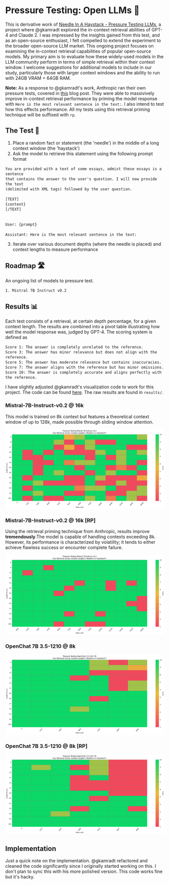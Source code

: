 # Pressure Testing: Open LLMs 💢

This is derivative work of [Needle In A Haystack - Pressure Testing LLMs](https://github.com/gkamradt/LLMTest_NeedleInAHaystack), a project where @gkamradt explored the in-context retrieval abilities of GPT-4 and Claude 2. I was impressed by the insights gained from this test, and as an open-source enthusiast, I felt compelled to extend the experiment to the broader open-source LLM market. This ongoing project focuses on examining the in-context retrieval capabilities of popular open-source models. My primary aim is to evaluate how these widely-used models in the LLM community perform in terms of simple retrieval within their context window. I welcome suggestions for additional models to include in our study, particularly those with larger context windows and the ability to run with 24GB VRAM + 64GB RAM.

**Note:** As a response to @gkamradt's work, Anthropic ran their own pressure tests, covered in [this](https://www.anthropic.com/index/claude-2-1-prompting) blog post. They were able to massivively improve in-context retrieval performance by priming the model response with `Here is the most relevant sentence in the text:`. I also intend to test how this effects performance. All my tests using this retrieval priming technique will be suffixed with `rp`.

## The Test 📝

1. Place a random fact or statement (the 'needle') in the middle of a long context window (the 'haystack')
2. Ask the model to retrieve this statement using the following prompt format

```
You are provided with a text of some essays, admist these essays is a sentence
that contains the answer to the user's question. I will now provide the text
(delimited with XML tags) followed by the user question.

[TEXT]
{content}
[/TEXT]


User: {prompt}

Assistant: Here is the most relevant sentence in the text:
```

3. Iterate over various document depths (where the needle is placed) and context lengths to measure performance

## Roadmap 🛣️

An ongoing list of models to pressure test.

```
1. Mistral 7B Instruct v0.2
```

## Results 📊

Each test consists of a retrieval, at certain depth percentage, for a given context length. The results are combined into a pivot table illustrating how well the model response was, judged by GPT-4. The scoring system is defined as

```
Score 1: The answer is completely unrelated to the reference.
Score 3: The answer has minor relevance but does not align with the reference.
Score 5: The answer has moderate relevance but contains inaccuracies.
Score 7: The answer aligns with the reference but has minor omissions.
Score 10: The answer is completely accurate and aligns perfectly with the reference.
```

I have slightly adjusted @gkamradt's visualization code to work for this project. The code can be found [here](/utils/visualize.ipynb). The raw results are found in `results/`.

### Mistral-7B-Instruct-v0.2 @ 16k

This model is trained on 8k context but features a theoretical context window of up to 128k, made possible through sliding window attention.

![](/img/mistral_7b_16k.png)

### Mistral-7B-Instruct-v0.2 @ 16k [RP]

Using the retrieval priming technique from Anthropic, results improve **tremendously**.The model is capable of handling contexts exceeding 8k. However, its performance is characterized by volatility; it tends to either achieve flawless success or encounter complete failure.

![](/img/mistral_7b_16k_rp.png)

### OpenChat 7B 3.5-1210 @ 8k

![](/img/openchat-3.5-1210_8k.png)

### OpenChat 7B 3.5-1210 @ 8k [RP]

![](/img/openchat-3.5-1210_8k_rp.png)

## Implementation

Just a quick note on the implementation. @gkamradt refactored and cleaned the code significantly since I originally started working on this. I don't plan to sync this with his more polished version. This code works fine but it's hacky.
